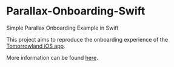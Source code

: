 # Parallax-Onboarding-Swift
Simple Parallax Onboarding Example in Swift

This project aims to reproduce the onboarding experience of the [Tomorrowland iOS app](https://itunes.apple.com/app/id684585068).

More information can be found [here](http://www.applicoinc.com/work/disney-tomorrowland/).
